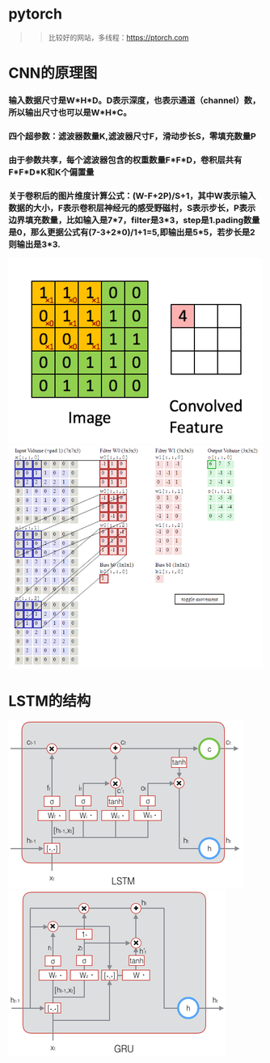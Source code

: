 # pytorch
>>比较好的网站，多线程：https://ptorch.com

# CNN的原理图
### 输入数据尺寸是W\*H\*D。D表示深度，也表示通道（channel）数，所以输出尺寸也可以是W\*H\*C。
### 四个超参数：滤波器数量K,滤波器尺寸F，滑动步长S，零填充数量P
### 由于参数共享，每个滤波器包含的权重数量F\*F\*D，卷积层共有F\*F\*D\*K和K个偏置量
### 关于卷积后的图片维度计算公式：(W-F+2P)/S+1，其中W表示输入数据的大小，F表示卷积层神经元的感受野磁村，S表示步长，P表示边界填充数量，比如输入是7\*7，filter是3\*3，step是1.pading数量是0，那么更据公式有(7-3+2\*0)/1+1=5,即输出是5\*5，若步长是2则输出是3\*3.
![](https://github.com/AIMarkov/pytorch/raw/master/image/CNN/2256672-19110dee0c54c0b2.gif)
![](https://github.com/AIMarkov/pytorch/raw/master/image/CNN/2256672-958f31b01695b085.gif)

# LSTM的结构
![](https://github.com/AIMarkov/pytorch/raw/master/image/LSTM/2256672-7ea82e4f1ac6cd75.png)
![](https://github.com/AIMarkov/pytorch/raw/master/image/LSTM/2256672-b784d887bf693253.png)
